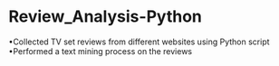 # Review_Analysis-Python
•Collected  TV set reviews from  different websites using Python script •Performed a text mining process on the reviews
